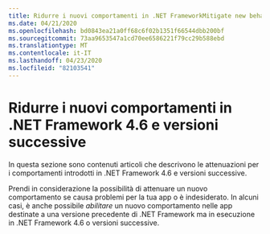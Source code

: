 ```yaml
---
title: Ridurre i nuovi comportamenti in .NET FrameworkMitigate new behaviors in .NET Framework
ms.date: 04/21/2020
ms.openlocfilehash: bd0843ea21a0ff68c6f02b1351f66544dbb200bf
ms.sourcegitcommit: 73aa9653547a1cd70ee6586221f79cc29b588ebd
ms.translationtype: MT
ms.contentlocale: it-IT
ms.lasthandoff: 04/23/2020
ms.locfileid: "82103541"
---
```

# <a name="mitigate-new-behaviors-in-net-framework-46-and-later"></a>Ridurre i nuovi comportamenti in .NET Framework 4.6 e versioni successive

In questa sezione sono contenuti articoli che descrivono le attenuazioni per i comportamenti introdotti in .NET Framework 4.6 e versioni successive.

Prendi in considerazione la possibilità di attenuare un nuovo comportamento se causa problemi per la tua app o è indesiderato. In alcuni casi, è anche possibile *abilitare* un nuovo comportamento nelle app destinate a una versione precedente di .NET Framework ma in esecuzione in .NET Framework 4.6 o versioni successive.
